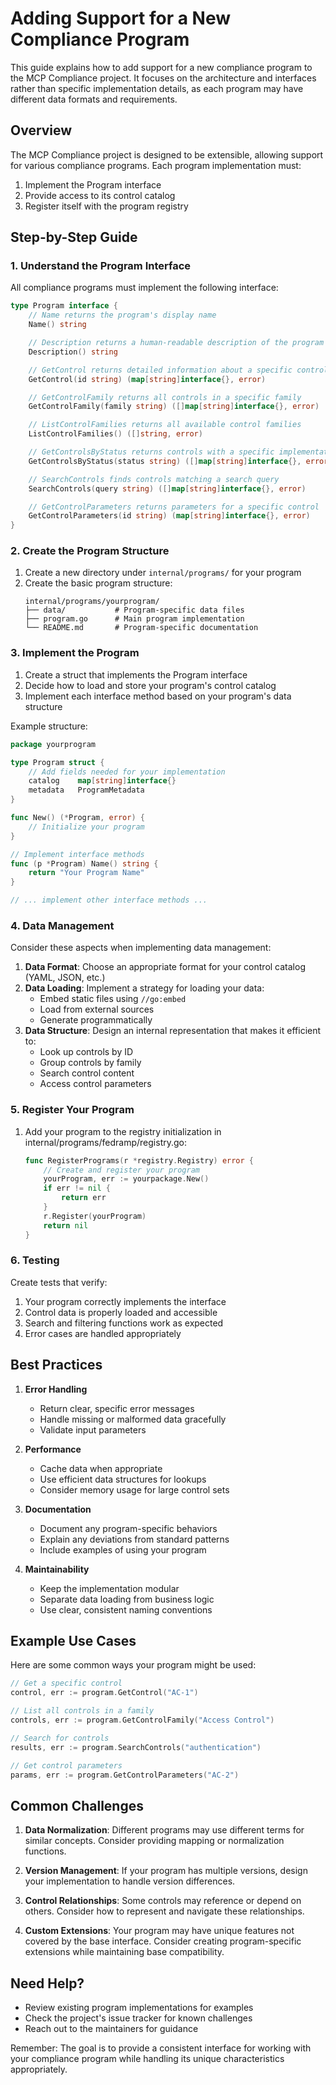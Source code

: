 # Adding Support for a New Compliance Program

This guide explains how to add support for a new compliance program to the MCP Compliance project. It focuses on the architecture and interfaces rather than specific implementation details, as each program may have different data formats and requirements.

## Overview

The MCP Compliance project is designed to be extensible, allowing support for various compliance programs. Each program implementation must:

1. Implement the Program interface
2. Provide access to its control catalog
3. Register itself with the program registry

## Step-by-Step Guide

### 1. Understand the Program Interface

All compliance programs must implement the following interface:

```go
type Program interface {
    // Name returns the program's display name
    Name() string

    // Description returns a human-readable description of the program
    Description() string

    // GetControl returns detailed information about a specific control
    GetControl(id string) (map[string]interface{}, error)

    // GetControlFamily returns all controls in a specific family
    GetControlFamily(family string) ([]map[string]interface{}, error)

    // ListControlFamilies returns all available control families
    ListControlFamilies() ([]string, error)

    // GetControlsByStatus returns controls with a specific implementation status
    GetControlsByStatus(status string) ([]map[string]interface{}, error)

    // SearchControls finds controls matching a search query
    SearchControls(query string) ([]map[string]interface{}, error)

    // GetControlParameters returns parameters for a specific control
    GetControlParameters(id string) (map[string]interface{}, error)
}
```

### 2. Create the Program Structure

1. Create a new directory under `internal/programs/` for your program
2. Create the basic program structure:
   ```
   internal/programs/yourprogram/
   ├── data/           # Program-specific data files
   ├── program.go      # Main program implementation
   └── README.md       # Program-specific documentation
   ```

### 3. Implement the Program

1. Create a struct that implements the Program interface
2. Decide how to load and store your program's control catalog
3. Implement each interface method based on your program's data structure

Example structure:
```go
package yourprogram

type Program struct {
    // Add fields needed for your implementation
    catalog    map[string]interface{}
    metadata   ProgramMetadata
}

func New() (*Program, error) {
    // Initialize your program
}

// Implement interface methods
func (p *Program) Name() string {
    return "Your Program Name"
}

// ... implement other interface methods ...
```

### 4. Data Management

Consider these aspects when implementing data management:

1. **Data Format**: Choose an appropriate format for your control catalog (YAML, JSON, etc.)
2. **Data Loading**: Implement a strategy for loading your data:
   - Embed static files using `//go:embed`
   - Load from external sources
   - Generate programmatically
3. **Data Structure**: Design an internal representation that makes it efficient to:
   - Look up controls by ID
   - Group controls by family
   - Search control content
   - Access control parameters

### 5. Register Your Program

1. Add your program to the registry initialization in internal/programs/fedramp/registry.go:
   ```go
   func RegisterPrograms(r *registry.Registry) error {
       // Create and register your program
       yourProgram, err := yourpackage.New()
       if err != nil {
           return err
       }
       r.Register(yourProgram)
       return nil
   }
   ```

### 6. Testing

Create tests that verify:

1. Your program correctly implements the interface
2. Control data is properly loaded and accessible
3. Search and filtering functions work as expected
4. Error cases are handled appropriately

## Best Practices

1. **Error Handling**
   - Return clear, specific error messages
   - Handle missing or malformed data gracefully
   - Validate input parameters

2. **Performance**
   - Cache data when appropriate
   - Use efficient data structures for lookups
   - Consider memory usage for large control sets

3. **Documentation**
   - Document any program-specific behaviors
   - Explain any deviations from standard patterns
   - Include examples of using your program

4. **Maintainability**
   - Keep the implementation modular
   - Separate data loading from business logic
   - Use clear, consistent naming conventions

## Example Use Cases

Here are some common ways your program might be used:

```go
// Get a specific control
control, err := program.GetControl("AC-1")

// List all controls in a family
controls, err := program.GetControlFamily("Access Control")

// Search for controls
results, err := program.SearchControls("authentication")

// Get control parameters
params, err := program.GetControlParameters("AC-2")
```

## Common Challenges

1. **Data Normalization**: Different programs may use different terms for similar concepts. Consider providing mapping or normalization functions.

2. **Version Management**: If your program has multiple versions, design your implementation to handle version differences.

3. **Control Relationships**: Some controls may reference or depend on others. Consider how to represent and navigate these relationships.

4. **Custom Extensions**: Your program may have unique features not covered by the base interface. Consider creating program-specific extensions while maintaining base compatibility.

## Need Help?

- Review existing program implementations for examples
- Check the project's issue tracker for known challenges
- Reach out to the maintainers for guidance

Remember: The goal is to provide a consistent interface for working with your compliance program while handling its unique characteristics appropriately. 